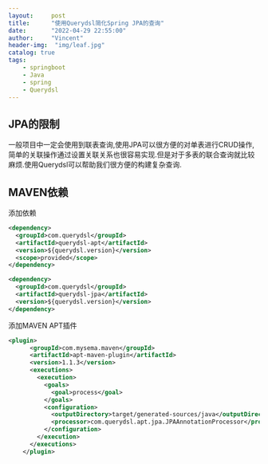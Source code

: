 ```yaml
---
layout:     post
title:      "使用Querydsl简化Spring JPA的查询"
date:       "2022-04-29 22:55:00"
author:     "Vincent"
header-img:  "img/leaf.jpg"
catalog: true
tags:
    - springboot
    - Java
    - spring
    - Querydsl
---
```


## JPA的限制

一般项目中一定会使用到联表查询,使用JPA可以很方便的对单表进行CRUD操作,简单的关联操作通过设置关联关系也很容易实现.但是对于多表的联合查询就比较麻烦.使用Querydsl可以帮助我们很方便的构建复杂查询.

## MAVEN依赖

添加依赖 

```xml
<dependency>
  <groupId>com.querydsl</groupId>
  <artifactId>querydsl-apt</artifactId>
  <version>${querydsl.version}</version>
  <scope>provided</scope>
</dependency>

<dependency>
  <groupId>com.querydsl</groupId>
  <artifactId>querydsl-jpa</artifactId>
  <version>${querydsl.version}</version>
</dependency>
```

添加MAVEN APT插件

```xml
<plugin>
      <groupId>com.mysema.maven</groupId>
      <artifactId>apt-maven-plugin</artifactId>
      <version>1.1.3</version>
      <executions>
        <execution>
          <goals>
            <goal>process</goal>
          </goals>
          <configuration>
            <outputDirectory>target/generated-sources/java</outputDirectory>
            <processor>com.querydsl.apt.jpa.JPAAnnotationProcessor</processor>
          </configuration>
        </execution>
      </executions>
    </plugin>
```


